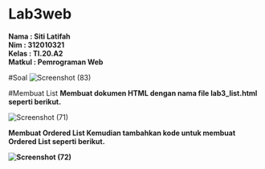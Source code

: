 # Lab3web

**Nama	   	: Siti Latifah** <br>
**Nim	  	  : 312010321** <br>
**Kelas	  	: TI.20.A2** <br>
**Matkul	  : Pemrograman Web** <br>

#Soal
![Screenshot (83)](https://user-images.githubusercontent.com/73010098/160218640-d3b99e6e-b503-42bf-a85a-3c28d97c2c17.png)

#Membuat List
<b>Membuat dokumen HTML dengan nama file lab3_list.html seperti berikut.</b>

![Screenshot (71)](https://user-images.githubusercontent.com/73010098/160219212-42d73986-d79f-43bc-95e2-2a2d0890ee95.png)

<b>Membuat Ordered List<b/>
Kemudian tambahkan kode untuk membuat Ordered List seperti berikut.

![Screenshot (72)](https://user-images.githubusercontent.com/73010098/160219261-85e73b20-d49e-43e0-90e9-08a6acc7e13e.png)



